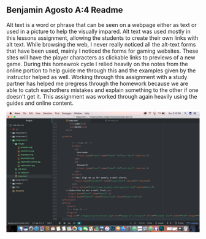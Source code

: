 ## Benjamin Agosto A:4 Readme
Alt text is a word or phrase that can be seen on a webpage either as text or used in a picture to help the visually impared. Alt text was used mostly in this lessons assignment, allowing the students to create their own links with alt text.
While browsing the web, I never really noticed all the alt-text forms that have been used, mainly I noticed the forms for gaming websites. These sites will have the player characters as clickable links to previews of a new game.
During this homewrok cycle I relied heavily on the notes from the online portion to help guide me through this and the examples given by the instructor helped as well. Working through this assignment with a study partner has helped me pregress through the homework because we are able to catch eachothers mistakes and explain something to the other if one doesn't get it. This assignment was worked through again heavily using the guides and online content.

![sceenshot](./images/screenshot.png)
